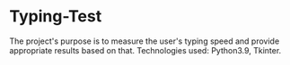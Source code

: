 # Typing-Test
The project's purpose is to measure the user's typing speed and provide appropriate results based on that. Technologies used: Python3.9, Tkinter.
